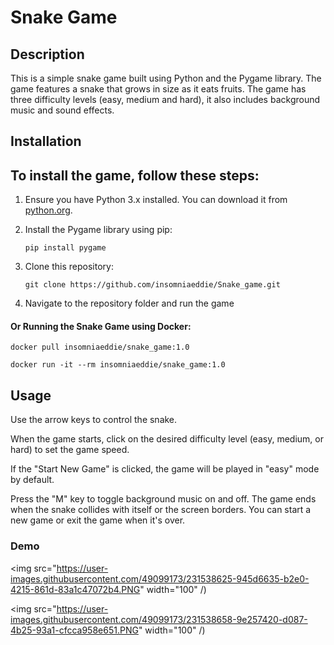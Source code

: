 # Snake Game



## Description

This is a simple snake game built using Python and the Pygame library. The game features a snake that grows in size as it eats fruits. The game has three difficulty levels (easy, medium and hard), it also includes background music and sound effects.



## Installation

## To install the game, follow these steps: 

1. Ensure you have Python 3.x installed. You can download it from [python.org](https://www.python.org/downloads/). 

2. Install the Pygame library using pip: 

    ```
    pip install pygame
    ```

3. Clone this repository: 

   ```
   git clone https://github.com/insomniaeddie/Snake_game.git
   ```

4. Navigate to the repository folder and run the game



#### Or Running the Snake Game using Docker:

```
docker pull insomniaeddie/snake_game:1.0
```

```
docker run -it --rm insomniaeddie/snake_game:1.0
```



## Usage 

Use the arrow keys to control the snake. 

When the game starts, click on the desired difficulty level (easy, medium, or hard) to set the game speed. 

If the  "Start New Game" is clicked, the game will be played in "easy" mode by default.

Press the "M" key to toggle background music on and off. The game ends when the snake collides with itself or the screen borders. You can start a new game or exit the game when it's over.



### Demo


<img src="https://user-images.githubusercontent.com/49099173/231538625-945d6635-b2e0-4215-861d-83a1c47072b4.PNG" width="100" /)

<img src="https://user-images.githubusercontent.com/49099173/231538658-9e257420-d087-4b25-93a1-cfcca958e651.PNG" width="100" /)


